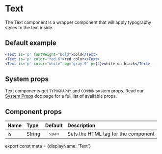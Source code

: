 # Text

The Text component is a wrapper component that will apply typography styles to the text inside.

## Default example
```.jsx
<Text is='p' fontWeight="bold">bold</Text>
<Text is='p' color="red.6">red color</Text>
<Text is='p' color="white" bg="gray.9" p={2}>white on black</Text>
```

## System props

Text components get `TYPOGRAPHY` and `COMMON` system props. Read our [System Props](/components/docs/system-props) doc page for a full list of available props.

## Component props

| Name | Type | Default | Description |
| :- | :- | :-: | :- |
| is | String | `span` | Sets the HTML tag for the component|

export const meta = {displayName: 'Text'}
